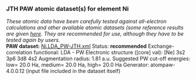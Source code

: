 ### JTH PAW atomic dataset(s) for element Ni
  
_These atomic data have been carefully tested against all-electron calculations and other available atomic datasets (some reference results are given [here](https://www.abinit.org/Files/JTH-benchmark-1.1.pdf)._
_They are recommended for use, although they have to be tested again by users._
<br>
**PAW dataset:** [Ni.LDA_PW-JTH.xml](https://github.com/abinit/paw_jth_datasets/pseudos/JTH-LDA-v1.1/Ni/Ni.LDA_PW-JTH.xml)
Status: **recommended**
Exchange-correlation functional: LDA - PW
Electronic structure ([core] val): [Ne] 3s2 3p6 3d8 4s2
Augmentation radius: 1.81 a.u.
Suggested PW cut-off energies: low= 20.0 Ha, medium= 20.0 Ha, high= 20.0 Ha
Generator: atompaw-4.0.0.12 (input file included in the dataset itself)

